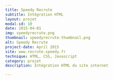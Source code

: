 ```yaml
---
title: Speedy Recrute
subtitle: Intégration HTML
layout: projet
modal-id: 10
date: 2015-04-01
img: speedyrecrute.png
thumbnail: speedyrecrute-thumbnail.png
alt: Speedy Recrute
project-date: April 2015
site: www.recrute.speedy.fr
technique: HTML, CSS, Javascript
category: projet
description: Intégration HTML du site internet

---
```

